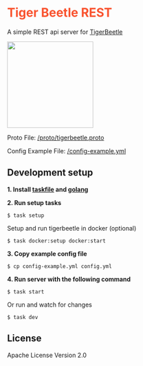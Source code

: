 <h1 style="color:#f9532f">Tiger Beetle REST</h1>

A simple REST api server for [TigerBeetle](https://tigerbeetle.com/)

<img width=200 src="https://tigerbeetle.com/60f5f501f4be1be5f45a50a3_img-performance.png">

Proto File: [/proto/tigerbeetle.proto](/proto/tigerbeetle.proto)

Config Example File: [/config-example.yml](/config-example.yml)

## Development setup

**1. Install [taskfile](https://taskfile.dev/installation/) and [golang](https://go.dev/)**

**2. Run setup tasks**

```
$ task setup
```

Setup and run tigerbeetle in docker (optional)

```
$ task docker:setup docker:start
```

**3. Copy example config file**

```
$ cp config-example.yml config.yml
```

**4. Run server with the following command**

```
$ task start
```

Or run and watch for changes

```
$ task dev
```

## License

Apache License Version 2.0